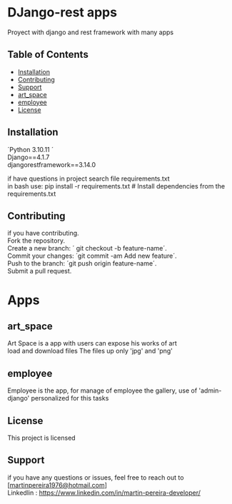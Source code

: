 #  DJango-rest apps 
Proyect with django and rest framework
with many apps 

## Table of Contents

- [Installation](#installation)
- [Contributing](#contributing)
- [Support](#support)
- [art_space](#art_space)
- [employee](#employee)
- [License](#license)


## Installation
´Python 3.10.11 ´
<br>
Django==4.1.7
<br>
djangorestframework==3.14.0
<br>

if have questions in project search
file requirements.txt 
<br>
in bash use:
pip install -r requirements.txt  # Install dependencies from the requirements.txt

## Contributing
if you have contributing.
<br> 
Fork the repository. 
<br>
Create a new branch: ´ git checkout -b feature-name´.
<br>
Commit your changes: ´git commit -am  Add new feature´.
<br>
Push to the branch: ´git push origin feature-name´.
<br>
Submit a pull request.

# Apps 

## art_space
Art Space is a app with users can expose his works of art 
<br>
load and download files 
The files up only 'jpg' and 'png'

## employee 
Employee is the app, for manage of employee the gallery, use of 'admin-django' personalized
for this tasks 

## License

This project is licensed 

## Support
if you have any questions or issues, feel free to reach out to [martinpereira1976@hotmail.com]
<br>
Linkedlin : https://www.linkedin.com/in/martin-pereira-developer/



  
